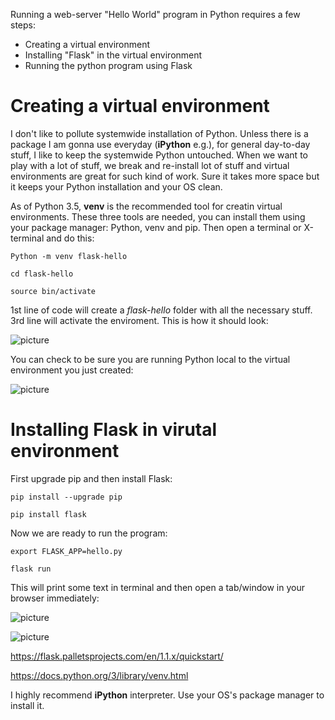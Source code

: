 Running a web-server "Hello World" program in Python requires a few steps:
 - Creating a virtual environment
 - Installing "Flask" in the virtual environment
 - Running the python program using Flask
 
 
 # Creating a virtual environment
 
 I don't like to pollute systemwide installation of Python. Unless there is a package I am gonna use everyday (**iPython** e.g.), for general day-to-day stuff, 
 I like to keep the systemwide Python untouched. When we want to play with a lot of stuff, we break and re-install lot of stuff and virtual
 environments are great for such kind of work. Sure it takes more space but it keeps your Python installation and your OS clean. 
 
 As of Python 3.5, **venv** is the recommended tool for creatin virtual environments. These three tools are needed, you can install them using your package manager: Python, venv and pip. Then open a terminal or X-terminal and do this:
 
 `Python -m venv flask-hello`
 
 `cd flask-hello`
 
 `source bin/activate`
 
1st line of code will create a *flask-hello* folder with all the necessary stuff. 3rd line will activate the enviroment. This is how it should look:

![picture](https://i.postimg.cc/mrrrNtwK/Screenshot-from-2020-10-16-22-50-20.png)

You can check to be sure you are running Python local to the virtual environment you just created:

![picture](https://i.postimg.cc/J73G8VG6/Screenshot-from-2020-10-16-22-51-39.png)




# Installing Flask in virutal environment
First upgrade pip and then install Flask:

`pip install --upgrade pip`

`pip install flask`


Now we are ready to run the program:

`export FLASK_APP=hello.py`

`flask run`

This will print some text in terminal and then open a tab/window in your browser immediately:

![picture](https://i.postimg.cc/bwRvXQrZ/Screenshot-from-2020-10-16-23-20-06.png)

![picture](https://i.postimg.cc/FKRN28w6/Screenshot-from-2020-10-16-23-21-37.png)



 https://flask.palletsprojects.com/en/1.1.x/quickstart/
 
 https://docs.python.org/3/library/venv.html


I highly recommend **iPython** interpreter. 
 Use your OS's package manager to install it.

